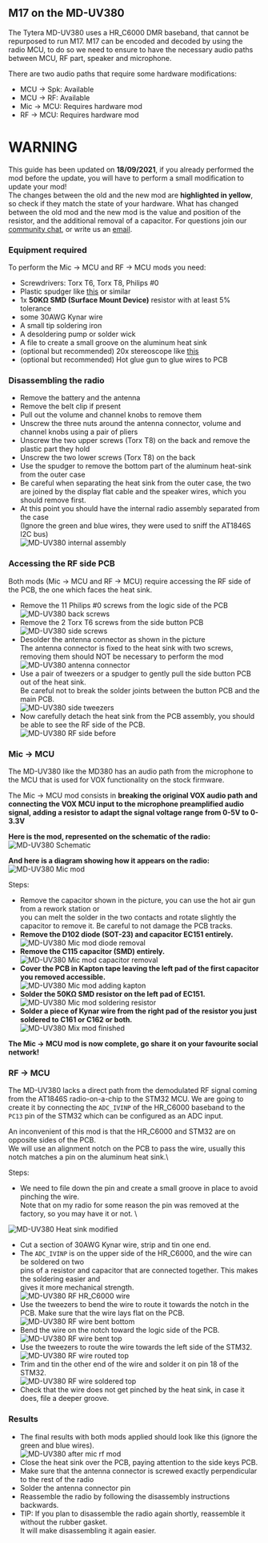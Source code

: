 ## M17 on the MD-UV380
The Tytera MD-UV380 uses a HR_C6000 DMR baseband, that cannot be repurposed to run M17.
M17 can be encoded and decoded by using the radio MCU, to do so we need to ensure to have the
necessary audio paths between MCU, RF part, speaker and microphone.

There are two audio paths that require some hardware modifications:
- MCU → Spk: Available
- MCU → RF: Available
- Mic → MCU: Requires hardware mod
- RF → MCU: Requires hardware mod

# __WARNING__
This guide has been updated on **18/09/2021**, if you already performed the mod before the update, you will have to perform a small modification to update your mod! \
The changes between the old and the new mod are **highlighted in yellow**, so check if they match the state of your hardware.
What has changed between the old mod and the new mod is the value and position of the resistor, and the additional removal of a capacitor.
For questions join our [community chat](get_in_touch.md), or write us an [email](https://openrtx.org/#/?id=the-openrtx-project).

### Equipment required
To perform the Mic → MCU and RF → MCU mods you need:
- Screwdrivers: Torx T6, Torx T8, Philips #0
- Plastic spudger like [this](https://it.aliexpress.com/item/32834353313.html) or similar
- 1x **50KΩ SMD (Surface Mount Device)** resistor with at least 5% tolerance
- some 30AWG Kynar wire
- A small tip soldering iron
- A desoldering pump or solder wick
- A file to create a small groove on the aluminum heat sink
- (optional but recommended) 20x stereoscope like [this](https://www.amazon.it/BRESSER-8852000-Stereomicroscopio-Bresser-Junior/dp/B001UJJGV4)
- (optional but recommended) Hot glue gun to glue wires to PCB

### Disassembling the radio
- Remove the battery and the antenna
- Remove the belt clip if present
- Pull out the volume and channel knobs to remove them
- Unscrew the three nuts around the antenna connector, volume and channel knobs using a pair of
  pliers
- Unscrew the two upper screws (Torx T8) on the back and remove the plastic part they hold
- Unscrew the two lower screws (Torx T8) on the back
- Use the spudger to remove the bottom part of the aluminum heat-sink from the outer case
- Be careful when separating the heat sink from the outer case, the two are joined by the display
  flat cable and the speaker wires, which you should remove first.
- At this point you should have the internal radio assembly separated from the case\
(Ignore the green and blue wires, they were used to sniff the AT1846S I2C bus)\
![MD-UV380 internal assembly](../_media/uv380_front_back.jpg)

### Accessing the RF side PCB
Both mods (Mic → MCU and RF → MCU) require accessing the RF side of the PCB, 
the one which faces the heat sink.

- Remove the 11 Philips #0 screws from the logic side of the PCB \
![MD-UV380 back screws](../_media/uv380_back_screws.jpg)
- Remove the 2 Torx T6 screws from the side button PCB \
![MD-UV380 side screws](../_media/uv380_side_screws.jpg)
- Desolder the antenna connector as shown in the picture \
The antenna connector is fixed to the heat sink with two screws,
removing them should NOT be necessary to perform the mod
![MD-UV380 antenna connector](../_media/uv380_antenna.jpg)
- Use a pair of tweezers or a spudger to gently pull the side button PCB out of the heat sink. \
Be careful not to break the solder joints between the button PCB and the main PCB. \
![MD-UV380 side tweezers](../_media/uv380_side_tweezers.jpg)
- Now carefully detach the heat sink from the PCB assembly, you should be able to see the RF side of
  the PCB. \
![MD-UV380 RF side before](../_media/uv380_rf_before.jpg)


### Mic → MCU
The MD-UV380 like the MD380 has an audio path from the microphone to the MCU that is used for VOX
functionality on the stock firmware.

The Mic → MCU mod consists in **breaking the original VOX audio path and connecting the VOX
MCU input to the microphone preamplified audio signal, adding a resistor to adapt the
signal voltage range from 0-5V to 0-3.3V**

**Here is the mod, represented on the schematic of the radio:** \
![MD-UV380 Schematic](../_media/audio_mod_schematic.svg)

**And here is a diagram showing how it appears on the radio:** \
![MD-UV380 Mic mod](../_media/uv380_mic_mod.jpg)

Steps:
- Remove the capacitor shown in the picture, you can use the hot air gun from a rework station or \
  you can melt the solder in the two contacts and rotate slightly the capacitor to remove it.
  Be careful to not damage the PCB tracks.
- **Remove the D102 diode (SOT-23) and capacitor EC151 entirely.** \
![MD-UV380 Mic mod diode removal](../_media/uv380_mic_diode_remove.jpg)
- **Remove the C115 capacitor (SMD) entirely.** \
![MD-UV380 Mic mod capacitor removal](../_media/uv380_mic_cap_remove.jpg)
- **Cover the PCB in Kapton tape leaving the left pad of the first capacitor you removed accessible.** \
![MD-UV380 Mic mod adding kapton](../_media/uv380_mic_kapton.jpg)
- **Solder the 50KΩ SMD resistor on the left pad of EC151.** \
![MD-UV380 Mic mod soldering resistor](../_media/uv380_mic_resistor.jpg)
- **Solder a piece of Kynar wire from the right pad of the resistor you just soldered to C161 or C162 or both.** \
![MD-UV380 Mix mod finished](../_media/uv380_mic_wire.jpg)

**The Mic → MCU mod is now complete, go share it on your favourite social network!**

### RF → MCU
The MD-UV380 lacks a direct path from the demodulated RF signal coming from the AT1846S
radio-on-a-chip to the STM32 MCU.
We are going to create it by connecting the `ADC_IVINP` of the HR_C6000 baseband to the `PC13` pin
of the STM32 which can be configured as an ADC input.

An inconvenient of this mod is that the HR_C6000 and STM32 are on opposite sides of the PCB. \
We will use an alignment notch on the PCB to pass the wire, usually this notch matches a pin on the
aluminum heat sink.\

Steps:
- We need to file down the pin and create a small groove in place to avoid pinching the wire. \
Note that on my radio for some reason the pin was removed at the factory, so you may have it or not. \

![MD-UV380 Heat sink modified](../_media/uv380_heat_sink.jpg)
- Cut a section of 30AWG Kynar wire, strip and tin one end.
- The `ADC_IVINP` is on the upper side of the HR_C6000, and the wire can be soldered on two \
  pins of a resistor and capacitor that are connected together. This makes the soldering easier and \
  gives it more mechanical strength. \
![MD-UV380 RF HR_C6000 wire](../_media/uv380_rf_wire1.jpg)
- Use the tweezers to bend the wire to route it towards the notch in the PCB. 
  Make sure that the wire lays flat on the PCB. \
![MD-UV380 RF wire bent bottom](../_media/uv380_rf_wire2.jpg)
- Bend the wire on the notch toward the logic side of the PCB. \
![MD-UV380 RF wire bent top](../_media/uv380_rf_wire3.jpg)
- Use the tweezers to route the wire towards the left side of the STM32. \
![MD-UV380 RF wire routed top](../_media/uv380_rf_wire4.jpg)
- Trim and tin the other end of the wire and solder it on pin 18 of the STM32. \
![MD-UV380 RF wire soldered top](../_media/uv380_rf_wire5.jpg)
- Check that the wire does not get pinched by the heat sink, in case it does, file a deeper groove.

### Results
- The final results with both mods applied should look like this (ignore the green and blue wires).\
![MD-UV380 after mic rf mod](../_media/uv380_mod_after.jpg)
- Close the heat sink over the PCB, paying attention to the side keys PCB.
- Make sure that the antenna connector is screwed exactly perpendicular to the rest of the radio
- Solder the antenna connector pin
- Reassemble the radio by following the disassembly instructions backwards.
- TIP: If you plan to disassemble the radio again shortly, reassemble it without the rubber gasket.\
  It will make disassembling it again easier.
